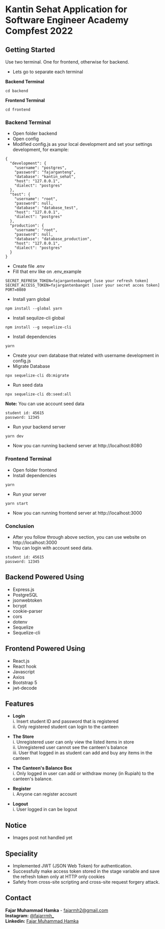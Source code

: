 # Kantin Sehat Application for Software Engineer Academy Compfest 2022

## Getting Started
Use two terminal. One for frontend, otherwise for backend.

- Lets go to separate each terminal

**Backend Terminal**
```
cd backend
```

**Frontend Terminal**
```
cd frontend
```

### Backend Terminal
- Open folder backend
- Open config
- Modified config.js as your local development and set your settings development, for example:
```
{
  "development": {
    "username": "postgres",
    "password": "fajarganteng", 
    "database": "kantin_sehat",
    "host": "127.0.0.1",
    "dialect": "postgres"
  },
  "test": {
    "username": "root",
    "password": null,
    "database": "database_test",
    "host": "127.0.0.1",
    "dialect": "postgres"
  },
  "production": {
    "username": "root",
    "password": null,
    "database": "database_production",
    "host": "127.0.0.1",
    "dialect": "postgres"
  }
}
```
- Create file .env
- Fill that env like on .env_example
```
SECRET_REFRESH_TOKEN=fajargantenbanget [use your refresh token]
SECRET_ACCESS_TOKEN=fajargantenbanget [user your secret acces token]
PORT=8080
```
- Install yarn global
```
npm install --global yarn
```
- Install sequlize-cli global
```
npm install --g sequelize-cli
```
- Install dependencies
```
yarn
```
- Create your own database that related with username development in config.js
- Migrate Database
```
npx sequelize-cli db:migrate
```
- Run seed data
```
npx sequelize-cli db:seed:all
```
**Note:** You can use account seed data
```
student id: 45615
password: 12345
```
- Run your backend server
```
yarn dev
```
- Now you can running backend server at http://localhost:8080

### Frontend Terminal
- Open folder frontend
- Install dependencies
```
yarn
```
- Run your server
```
yarn start
```
- Now you can running frontend server at http://localhost:3000

### Conclusion
- After you follow through above section, you can use website on http://localhost:3000
- You can login with account seed data.
```
student id: 45615
password: 12345
```

## Backend Powered Using
- Express.js
- PostgreSQL
- jsonwebtoken
- bcrypt
- cookie-parser
- cors
- dotenv
- Sequelize
- Sequelize-cli

## Frontend Powered Using
- React.js
- React hook
- Javascript
- Axios
- Bootstrap 5
- jwt-decode

## Features
- **Login**\
 i. Insert student ID and password that is registered\
 ii. Only registered student can login to the canteen

- **The Store**\
 i. Unregistered user can only view the listed items in store\
 ii. Unregistered user cannot see the canteen's balance\
 iii. User that logged in as student can add and buy any items in the canteen

- **The Canteen's Balance Box**\
 i. Only logged in user can add or withdraw money (in Rupiah) to the canteen's balance.

- **Register**\
 i. Anyone can register account

- **Logout**\
 i. User logged in can be logout

## Notice
- Images post not handled yet

## Speciality
- Implemented JWT (JSON Web Token) for authentication.
- Successfully make access token stored in the stage variable and save the refresh token only at HTTP only cookies
- Safety from cross-site scripting and cross-site request forgery attack.

## Contact
**Fajar Muhammad Hamka** - fajarmh2@gmail.com\
**Instagram:** [@fajarrmh_](https://www.instagram.com/fajarrmh_/?hl=en)\
**Linkedin:** [Fajar Muhammad Hamka](https://www.linkedin.com/in/fajarhamka/)